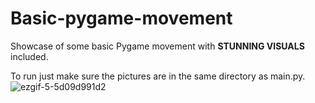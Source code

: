 # Basic-pygame-movement
Showcase of some basic Pygame movement with **STUNNING VISUALS** included.

To run just make sure the pictures are in the same directory as main.py.
![ezgif-5-5d09d991d2](https://user-images.githubusercontent.com/58707230/181072301-3cd92875-6268-46ed-8532-403cfddd6e00.gif)
